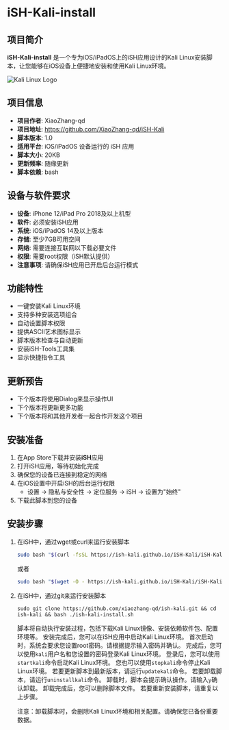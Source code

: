 # iSH-Kali-install

## 项目简介
**iSH-Kali-install** 是一个专为iOS/iPadOS上的iSH应用设计的Kali Linux安装脚本，让您能够在iOS设备上便捷地安装和使用Kali Linux环境。

![Kali Linux Logo](https://www.kali.org/images/kali-logo.svg)

## 项目信息
- **项目作者**: XiaoZhang-qd
- **项目地址**: https://github.com/XiaoZhang-qd/iSH-Kali
- **脚本版本**: 1.0
- **适用平台**: iOS/iPadOS 设备运行的 iSH 应用
- **脚本大小**: 20KB
- **更新频率**: 随缘更新
- **脚本依赖**: bash


## 设备与软件要求
- **设备**: iPhone 12/iPad Pro 2018及以上机型
- **软件**: 必须安装iSH应用
- **系统**: iOS/iPadOS 14及以上版本
- **存储**: 至少7GB可用空间
- **网络**: 需要连接互联网以下载必要文件
- **权限**: 需要root权限（iSH默认提供）
- **注意事项**: 请确保iSH应用已开启后台运行模式

## 功能特性
- 一键安装Kali Linux环境
- 支持多种安装选项组合
- 自动设置脚本权限
- 提供ASCII艺术图标显示
- 脚本版本检查与自动更新
- 安装iSH-Tools工具集
- 显示快捷指令工具

## 更新预告
- 下个版本将使用Dialog来显示操作UI
- 下个版本将更新更多功能
- 下个版本将和其他开发者一起合作开发这个项目

## 安装准备
1. 在App Store下载并安装**iSH**应用
2. 打开iSH应用，等待初始化完成
3. 确保您的设备已连接到稳定的网络
4. 在iOS设置中开启iSH的后台运行权限
   - 设置 → 隐私与安全性 → 定位服务 → iSH → 设置为"始终"
5. 下载此脚本到您的设备

## 安装步骤
1. 在iSH中，通过wget或curl来运行安装脚本
   ```bash
   sudo bash "$(curl -fsSL https://ish-kali.github.io/iSH-Kali/iSH-Kali-install.sh)"
   ```
    或者
   ```bash
   sudo bash "$(wget -O - https://ish-kali.github.io/iSH-Kali/iSH-Kali-install.sh)"
   ```
2. 在iSH中，通过git来运行安装脚本
   ```git
   sudo git clone https://github.com/xiaozhang-qd/ish-kali.git && cd ish-kali && bash ./ish-kali-install.sh
   ```

   脚本将自动执行安装过程，包括下载Kali Linux镜像、安装依赖软件包、配置环境等。
   安装完成后，您可以在iSH应用中启动Kali Linux环境。
   首次启动时，系统会要求您设置root密码。请根据提示输入密码并确认。
   完成后，您可以使用`kali`用户名和您设置的密码登录Kali Linux环境。
   登录后，您可以使用`startkali`命令启动Kali Linux环境。
   您也可以使用`stopkali`命令停止Kali Linux环境。
   若要更新脚本到最新版本，请运行`updatekali`命令。
   若要卸载脚本，请运行`uninstallkali`命令。
   卸载时，脚本会提示确认操作。请输入`y`确认卸载。
   卸载完成后，您可以删除脚本文件。
   若要重新安装脚本，请重复以上步骤。

   注意：卸载脚本时，会删除Kali Linux环境和相关配置。请确保您已备份重要数据。
